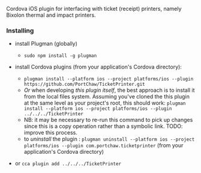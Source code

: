Cordova iOS plugin for interfacing with ticket (receipt) printers, namely Bixolon thermal and impact printers.

### Installing
* install Plugman (globally)
  * `sudo npm install -g plugman`
* install Cordova plugins (from your application's Cordova directory):
  * `plugman install --platform ios --project platforms/ios --plugin https://github.com/PortChaw/TicketPrinter.git`
  * _Or_ when developing _this plugin itself_, the best approach is to install it from the local files system. Assuming you've cloned the this plugin at the same level as your project's root, this should work:
  `plugman install --platform ios --project platforms/ios --plugin ../../../TicketPrinter`
  * NB: it may be necessary to re-run this command to pick up changes since this is a copy operation rather than a symbolic link.  TODO: improve this process.
  * to _uninstall_ the plugin : `plugman uninstall --platform ios --project platforms/ios --plugin com.portchaw.ticketprinter` (from your application's Cordova directory)

* or 
  `cca plugin add ../../../TicketPrinter`

